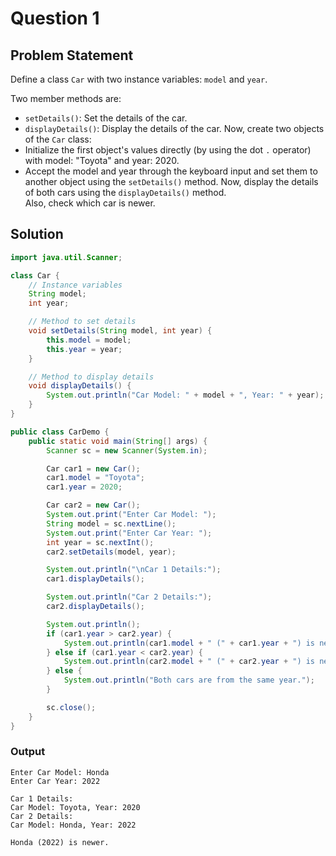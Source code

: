 # Question 1
## Problem Statement

Define a class `Car` with two instance variables: `model` and `year`.

Two member methods are: 
- `setDetails()`: Set the details of the car. 
- `displayDetails()`: Display the details of the car. 
Now, create two objects of the `Car` class: 
- Initialize the first object's values directly (by using the dot `.` operator) with model: "Toyota" and year: 2020. 
- Accept the model and year through the keyboard input and set them to another object using the `setDetails()` method. 
Now, display the details of both cars using the `displayDetails()` method.  
Also, check which car is newer.

## Solution
```java
import java.util.Scanner;

class Car {
    // Instance variables
    String model;
    int year;

    // Method to set details
    void setDetails(String model, int year) {
        this.model = model;
        this.year = year;
    }

    // Method to display details
    void displayDetails() {
        System.out.println("Car Model: " + model + ", Year: " + year);
    }
}

public class CarDemo {
    public static void main(String[] args) {
        Scanner sc = new Scanner(System.in);

        Car car1 = new Car();
        car1.model = "Toyota";
        car1.year = 2020;

        Car car2 = new Car();
        System.out.print("Enter Car Model: ");
        String model = sc.nextLine();
        System.out.print("Enter Car Year: ");
        int year = sc.nextInt();
        car2.setDetails(model, year);

        System.out.println("\nCar 1 Details:");
        car1.displayDetails();

        System.out.println("Car 2 Details:");
        car2.displayDetails();

        System.out.println();
        if (car1.year > car2.year) {
            System.out.println(car1.model + " (" + car1.year + ") is newer.");
        } else if (car1.year < car2.year) {
            System.out.println(car2.model + " (" + car2.year + ") is newer.");
        } else {
            System.out.println("Both cars are from the same year.");
        }

        sc.close();
    }
}

```

### Output
```
Enter Car Model: Honda
Enter Car Year: 2022

Car 1 Details:
Car Model: Toyota, Year: 2020
Car 2 Details:
Car Model: Honda, Year: 2022

Honda (2022) is newer.
```